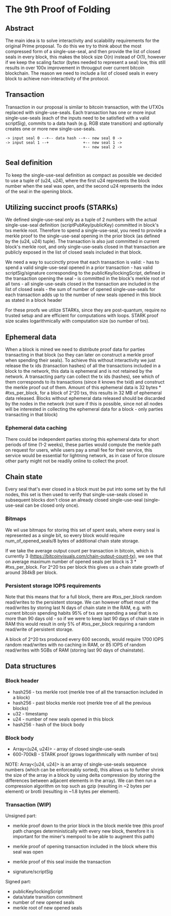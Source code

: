 # The 9th Proof of Folding

## Abstract

The main idea is to solve interactivity and scalability requirements for the original Prime proposal. To do this we try to think about the most compressed form of a single-use-seal, and then provide the list of closed seals in every block, this makes the block size O(n) instead of O(1), however if we keep the scaling factor (bytes needed to represent a seal) low, this still results in over 100x improvement in througput over current bitcoin blockchain. The reason we need to include a list of closed seals in every block to achieve non-interactivity of the protocol.


## Transaction

Transaction in our proposal is similar to bitcoin transaction, with the UTXOs replaced with single-use-seals. Each transaction has one or more input single-use-seals (each of the inputs need to be satisfied with a valid scriptSig), commits to a data hash (e.g. RGB state transition) and optionally creates one or more new single-use-seals.

~~~
-> input seal 0 --+-- data hash --+-- new seal 0 ->
-> input seal 1 --+               +-- new seal 1 ->
                                  +-- new seal 2 ->
~~~


## Seal definition

To keep the single-use-seal definition as compact as possible we decided to use a tuple of (u24, u24), where the first u24 represents the block number when the seal was open, and the second u24 represents the index of the seal in the opening block.


## Utilizing succinct proofs (STARKs)

We defined single-use-seal only as a tuple of 2 numbers with the actual single-use-seal definition (scriptPubKey/publicKey) committed in block's txs merkle root. Therefore to spend a single-use-seal, you need to provide a merkle proof to the single-use-seal opening in the prior block (as defined by the (u24, u24) tuple). The transaction is also just committed in current block's merkle root, and only single-use-seals closed in that transaction are publicly exposed in the list of closed seals included in that block.

We need a way to succinctly prove that each transaction is valid:
	- has to spend a valid single-use-seal opened in a prior transaction
	- has valid scriptSig/signature corresponding to the publicKey/lockingScript, defined in the transaction opening the seal
	- is committed in the block's merkle root of all txns
	- all single-use-seals closed in the transaction are included in the list of closed seals
	- the sum of number of opened single-use-seals for each transaction adds up to the number of new seals opened in this block as stated in a block header

For these proofs we utilize STARKs, since they are post-quantum, require no trusted setup and are efficient for computations with loops. STARK proof size scales logarithmically with computation size (so number of txs).


## Ephemeral data

When a block is mined we need to distribute proof data for parties transacting in that block (so they can later on construct a merkle proof when spending their seals). To achieve this without interactivity we just release the tx ids (transaction hashes) of all the transactions included in a block to the network, this data is ephemeral and is not retained by the network. A transacting party can collect the tx ids (hashes), see which of them corresponds to its transactions (since it knows the txid) and construct the merkle proof out of them. Amount of this ephemeral data is 32 bytes * #txs_per_block, for a block of 2^20 txs, this results in 32 MB of ephemeral data released. Blocks without ephemeral data released should be discarded by the nodes in the network (not sure if this is possible, since not all nodes will be interested in collecting the ephemeral data for a block - only parties transacting in that block)

### Ephemeral data caching

There could be independent parties storing this ephemeral data for short periods of time (1-2 weeks), these parties would compute the merkle path on request for users, while users pay a small fee for their service, this service would be essential for lightning network, as in case of force closure other party might not be readily online to collect the proof.


## Chain state

Every seal that's ever closed in a block must be put into some set by the full nodes, this set is then used to verify that single-use-seals closed in subsequent blocks don't close an already closed single-use-seal (single-use-seal can be closed only once).

### Bitmaps

We wil use bitmaps for storing this set of spent seals, where every seal is represented as a single bit, so every block would require num_of_opened_seals/8 bytes of additional chain state storage.

If we take the average output count per transaction in bitcoin, which is currently 3 (https://bitcoinvisuals.com/chain-output-count-tx), we see that on average maximum number of opened seals per block is 3 * #txs_per_block. For 2^20 txs per block this gives us a chain state growth of around 384kB per block.

### Persistent storage IOPS requirements

Note that this means that for a full block, there are #txs_per_block random read/writes to the persistent storage. We can however offset most of the read/writes by storing last N days of chain state in the RAM, e.g. with current bitcoin spending habits 95% of txs are spending a seal that is no more than 90 days old - so if we were to keep last 90 days of chain state in RAM this would result in only 5% of #txs_per_block requiring a random read/write of persistent storage.

A block of 2^20 txs produced every 600 seconds, would require 1700 IOPS random read/writes with no caching in RAM, or 85 IOPS of random read/writes with 5GBs of RAM (storing last 90 days of chainstate).

## Data structures

### Block header

- hash256 - txs merkle root (merkle tree of all the transaction included in a block)
- hash256 - past blocks merkle root (merkle tree of all the previous blocks)
- u32 - timestamp
- u24 - number of new seals opened in this block
- hash256 - hash of the block body

### Block body

- Array<(u24, u24)> - array of closed single-use-seals
- 600-700kB - STARK proof (grows logarithmically with number of txs)

NOTE: Array<[u24, u24]> is an array of single-use-seals sequence numbers (which can be enforceably sorted), this allows us to further shrink the size of the array in a block by using delta compression (by storing the differences between adjacent elements in the array). We can then run a compression algorithm on top such as gzip (resulting in ~2 bytes per element) or brotli (resulting in ~1.8 bytes per element).

### Transaction (WIP)

Unsigned part:
- merkle proof down to the prior block in the block merkle tree (this proof path changes deterministically with every new block, therefore it is important for the miner's mempool to be able to augment this path)
- merkle proof of opening transaction included in the block where this seal was open
- merkle proof of this seal inside the transaction 

- signature/scriptSig

Signed part:
- publicKey/lockingScript
- data/state transition commitment
- number of new opened seals
- merkle root of new opened seals

